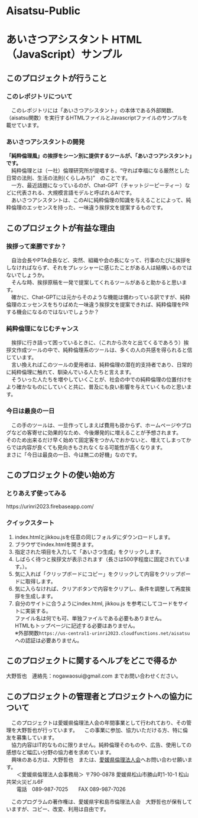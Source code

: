 # Aisatsu-Public 
<h1>あいさつアシスタント HTML（JavaScript）サンプル</h1>
<h2>このプロジェクトが行うこと</h2>
<h3>このレポジトリについて</h3>
<p>　このレポジトリには「あいさつアシスタント」の本体である外部関数、（aisatsu関数）を実行するHTMLファイルとJavascriptファイルのサンプルを載せています。</p>
<h3>あいさつアシスタントの開発</h3>
<p><strong>「純粋倫理風」の挨拶をシーン別に提供するツールが、「あいさつアシスタント」です。</strong><br>
  　純粋倫理とは（一社）倫理研究所が提唱する、<q>守れば幸福になる厳然とした日常の法則、生活の法則(くらしみち)</q>　のことです。<br>
  　一方、最近話題になっているのが、Chat-GPT（チャットジーピーティー）などに代表される、大規模言語モデルと呼ばれるAIです。<br>
　あいさつアシスタントは、このAIに純粋倫理の知識を与えることによって、純粋倫理のエッセンスを持った、一味違う挨拶文を提案するものです。</p>
<h2>このプロジェクトが有益な理由</h2>
<h3>挨拶って楽勝ですか？</h3>
<p>　自治会長やPTA会長など、突然、組織や会の長になって、行事のたびに挨拶をしなければならず、それをプレッシャーに感じたことがある人は結構いるのではないでしょうか。<br>
　そんな時、挨拶原稿を一発で提案してくれるツールがあると助かると思います。<br>
　確かに、Chat-GPTには元からそのような機能は備わっている訳ですが、純粋倫理のエッセンスをちりばめた一味違う挨拶文を提案できれば、純粋倫理をPRする機会になるのではないでしょうか？<br>
</p>
<h3>純粋倫理になじむチャンス</h3>
<p>　挨拶に行き詰って困っているときに、（これから次々と出てくるであろう）挨拶文作成ツールの中で、純粋倫理系のツールは、多くの人の共感を得られると信じています。<br>
　言い換えればこのツールの愛用者は、純粋倫理の潜在的支持者であり、日常的に純粋倫理に触れて、馴染んでいる人たちと言えます。<br>
　そういった人たちを増やしていくことが、社会の中での純粋倫理の位置付けをより確かなものにしていくと共に、普及にも良い影響を与えていくものと思います。<br>
</p>
<h3>今日は最良の一日</h3>
<p>　この手のツールは、一旦作ってしまえば費用も掛からず、ホームページやブログなどの客寄せに効果的なため、今後爆発的に増えることが予想されます。<br>
そのため出来るだけ早く始めて固定客をつかんでおかないと、増えてしまってからでは内容が良くても見向きもされなくなる可能性が高くなります。<br>
まさに「今日は最良の一日、今は無二の好機」なのです。<br>
</p>
<h2>このプロジェクトの使い始め方</h2>
<h3>とりあえず使ってみる</h3>
https://urinri2023.firebaseapp.com/
<h3>クイックスタート</h3>
<p><ol>
  <li>index.htmlとjikkou.jsを任意の同じフォルダにダウンロードします。</li>
  <li>ブラウザでindex.htmlを開きます。</li>
  <li>指定された項目を入力して「あいさつ生成」をクリックします。</li>
  <li>しばらく待つと挨拶文が表示されます（長さは500字程度に固定されています。）。</li>
  <li>気に入れば「クリップボードにコピー」をクリックして内容をクリップボードに取得します。</li>
  <li>気に入らなければ、クリアボタンで内容をクリアし、条件を調整して再度挨拶を生成します。</li>
  <li>自分のサイトに合うようにindex.html, jikkou.js を参考にしてコードをサイトに実装する。<br>
    ファイル名は何でも可、単独ファイルである必要もありません。<br>
    HTMLもトップページに記述する必要はありません。<br>
    ※外部関数<code>https://us-central1-urinri2023.cloudfunctions.net/aisatsu</code>への認証は必要ありません。</li>
</ol></p>
<h2>このプロジェクトに関するヘルプをどこで得るか</h2>
<p>大野哲也　連絡先：nogawaosui@gmail.com までお問い合わせください。</p>
<h2>このプロジェクトの管理者とプロジェクトへの協力について</h2>
<p>　このプロジェクトは愛媛県倫理法人会の年間事業として行われており、その管理を大野哲也が行っています。
  　この事業に参加、協力いただける方、特に倫友を募集しています。<br>
  　協力内容はIT的なものに限りません。純粋倫理そのものや、広告、使用しての感想など幅広い分野の協力者を求めています。<br>
  　興味のある方は、大野哲也　または、<a href="https://www.rinri-ehime.jp/contact/" target="_blank">愛媛県倫理法人会</a>へお問い合わせ願います。<br>
　　＜愛媛県倫理法人会事務局＞ 〒790-0878 愛媛県松山市勝山町1-10-1 松山共栄火災ビル6F<br>
　　電話　089-987-7025　　FAX 089-987-7026</p>
<p>　このプログラムの著作権は、愛媛県宇和島市倫理法人会　大野哲也が保有していますが、コピー、改変、利用は自由です。
</p>
